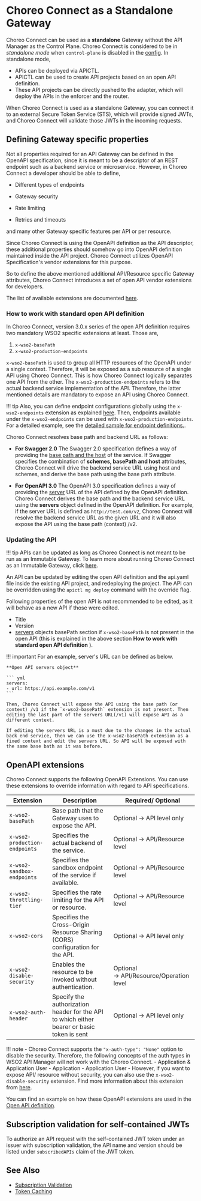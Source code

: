# Choreo Connect as a Standalone Gateway

Choreo Connect can be used as a **standalone** Gateway without the API Manager as the Control Plane. Choreo Connect is considered to be in *standalone mode* when `control-plane` is disabled in the [config]({{base_path}}/deploy-and-publish/deploy-on-gateway/choreo-connect/configurations/control-plane-configurations/#instructions-for-use). In standalone mode, 

- APIs can be deployed via APICTL. 
- APICTL can be used to create API projects based on an open API definition. 
- These API projects can be directly pushed to the adapter, which will deploy the APIs in the enforcer and the router.

When Choreo Connect is used as a standalone Gateway, you can connect it to an external Secure Token Service (STS), which will provide signed JWTs, and Choreo Connect will validate those JWTs in the incoming requests.      

## Defining Gateway specific properties

Not all properties required for an API Gateway can be defined in the OpenAPI specification, since it is meant to be a descriptor of an REST endpoint such as a backend service or microservice. However, in Choreo Connect a developer should be able to define,

- Different types of endpoints

- Gateway security

- Rate limiting

- Retries and timeouts 

and many other Gateway specific features per API or per resource.

Since Choreo Connect is using the OpenAPI definition as the API descriptor, these additional properties should somehow go into OpenAPI definition maintained inside the API project. Choreo Connect utilizes OpenAPI Specification's vendor extensions for this purpose.

So to define the above mentioned additional API/Resource specific Gateway attributes, Choreo Connect introduces a set of open API vendor extensions for developers.

The list of available extensions are documented [here]({{base_path}}/deploy-and-publish/deploy-on-gateway/choreo-connect/concepts/as-a-standalone-gateway/#openapi-extensions). 

### How to work with standard open API definition

In Choreo Connect, version 3.0.x series of the open API definition requires two mandatory WSO2 specific extensions at least. Those are,

1. `x-wso2-basePath`
2. `x-wso2-production-endpoints`

`x-wso2-basePath` is used to group all HTTP resources of the OpenAPI under a single context. Therefore, it will be exposed as a sub resource of a single API using Choreo Connect. This is how Choreo Connect logically separates one API from the other. The `x-wso2-production-endpoints` refers to the actual backend service implementation of the API. Therefore, the latter mentioned details are mandatory to expose an API using Choreo Connect.

!!! tip
    Also, you can define endpoint configurations globally using the `x-wso2-endpoints` extension as explained [here]({{base_path}}/reference/vendor-extensions-catalog/#x-wso2-endpoints). Then, endpoints available under the `x-wso2-endpoints` can be used with `x-wso2-production-endpoints`. For a detailed example, see the [detailed sample for endpoint definitions.](https://github.com/wso2/product-microgateway/blob/main/samples/openAPI-definitions/endpoint_by_reference_sample.yaml).

Choreo Connect resolves base path and backend URL as follows:

- **For Swagger 2.0**
    The Swagger 2.0 specification defines a way of providing the [base path and the host](https://swagger.io/docs/specification/2-0/api-host-and-base-path/) of the service. If Swagger specifies the combination of **schemes, basePath and host** attributes, Choreo Connect will drive the backend service URL using host and schemes, and derive the base path using the base path attribute.

- **For OpenAPI 3.0**
    The OpenAPI 3.0 specification defines a way of providing the [server](https://swagger.io/docs/specification/api-host-and-base-path/) URL of the API defined by the OpenAPI definition. Choreo Connect derives the base path and the backend service URL using the **servers** object defined in the OpenAPI definition.
    For example, if the server URL is defined as `http://test.com/v2`, Choreo Connect will resolve the backend service URL as the given URL and it will also expose the API using the base path (context) /v2.

### Updating the API

!!! tip
    APIs can be updated as long as Choreo Connect is not meant to be run as an Immutable Gateway. To learn more about running Choreo Connect as an Immutable Gateway, click [here]({{base_path}}/deploy-and-publish/deploy-on-gateway/choreo-connect/deploy-api/deploy-apis-as-immutable-gateway/).
        

An API can be updated by editing the open API definition and the api.yaml file inside the existing API project, and redeploying the project. The API can be overridden using the `apictl mg deploy` command with the override flag.

Following properties of the open API is not recommended to be edited, as it will behave as a new API if those were edited.

- Title
- Version
- [servers](https://swagger.io/docs/specification/api-host-and-base-path/) objects basePath section if `x-wso2-basePath` is not present in the open API (this is explained in the above section **How to work with standard open API definition** ).

!!! important
    For an example, server's URL can be defined as below.

    **Open API servers object**

    ``` yml
    servers:
    - url: https://api.example.com/v1 
    ```

    Then, Choreo Connect will expose the API using the base path (or context) /v1 if the `x-wso2-basePath` extension is not present. Then editing the last part of the servers URL(/v1) will expose API as a different context.

    If editing the servers URL is a must due to the changes in the actual back end service, then we can use the x-wso2-basePath extension as a fixed context and edit the servers URL. So API will be exposed with the same base bath as it was before.

## OpenAPI extensions
  
Choreo Connect supports the following OpenAPI Extensions. You can use these extensions to override information with regard to API specifications.
  
   | Extension                         | Description                                                                                                            | Required/ Optional                          |
   |-----------------------------------|------------------------------------------------------------------------------------------------------------------------|---------------------------------------------|
   | `x-wso2-basePath`                 | Base path that the Gateway uses to expose the API.                                                                     | Optional → API level only                   |
   | `x-wso2-production-endpoints`     | Specifies the actual backend of the service.                                                                           | Optional → API/Resource level               |
   | `x-wso2-sandbox-endpoints`        | Specifies the sandbox endpoint of the service if available.                                                            | Optional → API/Resource level               |
   | `x-wso2-throttling-tier`          | Specifies the rate limiting for the API or resource.                                                                   | Optional → API/Resource level               |-->
   | `x-wso2-cors`                     | Specifies the Cross-Origin Resource Sharing (CORS) configuration for the API.                                          | Optional → API level only                   |
   | `x-wso2-disable-security`         | Enables the resource to be invoked without authentication.                                                             | Optional → API/Resource/Operation level  |
   | `x-wso2-auth-header`              | Specify the authorization header for the API to which either bearer or basic token is sent                             | Optional → API level only                |

!!! note
    -  Choreo Connect supports  the `"x-auth-type": "None"` option to disable the security. Therefore, the following concepts of the auth types in WSO2 API Manager will not work with the Choreo Connect.
        -   Application & Application User
        -   Application
        -   Application User
    -   However, if you want to expose API/ resource without security, you can also use the `x-wso2-disable-security` extension. Find more information about this extension from [here]({{base_path}}/deploy-and-publish/deploy-on-gateway/choreo-connect/security/api-authentication/disabling-security/#disabling-security).

   You can find an example on how these OpenAPI extensions are used in the [Open API definition](https://github.com/wso2/product-microgateway/blob/main/samples/openAPI-definitions/petstore_basic.yaml).

## Subscription validation for self-contained JWTs

To authorize an API request with the self-contained JWT token under an issuer with subscription validation, the API name and version should be listed under `subscribedAPIs` claim of the JWT token.

## See Also

- [Subscription Validation]({{base_path}}/deploy-and-publish/deploy-on-gateway/choreo-connect/concepts/subscription-validation/)
- [Token Caching]({{base_path}}/deploy-and-publish/deploy-on-gateway/choreo-connect/configure-caching/)

